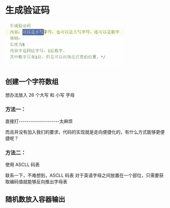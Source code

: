 # 生成验证码

![img.png](img.png)

## 创建一个字符数组

想办法放入 26 个大写 和 小写 字母

### 方法一：

直接打--------------------太麻烦

而且并没有加入我们的要求，代码的实现就是走向便捷化的，有什么方式能够更便捷呢？

### 方法二：

使用 ASCLL 码表

联系一下，不难想到，ASCLL 码表 对于英语字母之间放置在一个部位，只需要获取编码值就能够反向推出字母表

## 随机数放入容器输出


